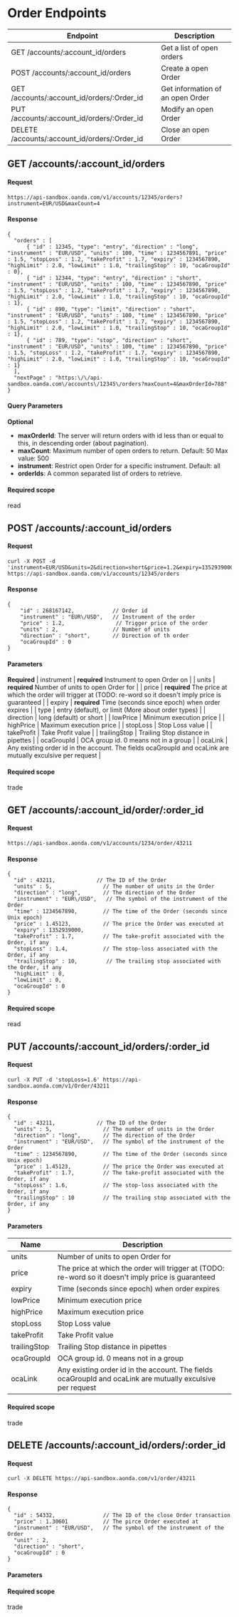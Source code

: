 # Order Endpoints

| Endpoint | Description |
| ---- | ---- |
| GET /accounts/:account_id/orders | Get a list of open orders |
| POST /accounts/:account_id/orders | Create a open Order |
| GET /accounts/:account_id/orders/:Order_id | Get information of an open Order |
| PUT /accounts/:account_id/orders/:Order_id | Modify an open Order |
| DELETE /accounts/:account_id/orders/:Order_id | Close an open Order |


## GET /accounts/:account_id/orders

#### Request
    https://api-sandbox.oanda.com/v1/accounts/12345/orders?instrument=EUR/USD&maxCount=4

#### Response
    {
      "orders" : [
          { "id" : 12345, "type": "entry", "direction" : "long", "instrument" : "EUR/USD", "units" : 100, "time" : 1234567891, "price" : 1.5, "stopLoss" : 1.2, "takeProfit" : 1.7, "expiry" : 1234567890, "highLimit" : 2.0, "lowLimit" : 1.0, "trailingStop" : 10, "ocaGroupId" : 0},
          { "id" : 12344, "type": "entry", "direction" : "short", "instrument" : "EUR/USD", "units" : 100, "time" : 1234567890, "price" : 1.5, "stopLoss" : 1.2, "takeProfit" : 1.7, "expiry" : 1234567890, "highLimit" : 2.0, "lowLimit" : 1.0, "trailingStop" : 10, "ocaGroupId" : 1},
          { "id" : 890, "type": "limit", "direction" : "short", "instrument" : "EUR/USD", "units" : 100, "time" : 1234567890, "price" : 1.5, "stopLoss" : 1.2, "takeProfit" : 1.7, "expiry" : 1234567890, "highLimit" : 2.0, "lowLimit" : 1.0, "trailingStop" : 10, "ocaGroupId" : 1},
          { "id" : 789, "type": "stop", "direction" : "short", "instrument" : "EUR/USD", "units" : 100, "time" : 1234567890, "price" : 1.5, "stopLoss" : 1.2, "takeProfit" : 1.7, "expiry" : 1234567890, "highLimit" : 2.0, "lowLimit" : 1.0, "trailingStop" : 10, "ocaGroupId" : 1}
      ],
      "nextPage" : "https:\/\/api-sandbox.oanda.com\/accounts\/12345\/orders?maxCount=4&maxOrderId=788"
    }

#### Query Parameters
**Optional**

* **maxOrderId**: The server will return orders with id less than or equal to this, in descending order (about pagination).
* **maxCount**: Maximum number of open orders to return. Default: 50 Max value: 500
* **instrument**: Restrict open Order for a specific instrument. Default: all
* **orderIds**: A common separated list of orders to retrieve.

#### Required scope
read

## POST /accounts/:account_id/orders
#### Request
    curl -X POST -d 'instrument=EUR/USD&units=2&direction=short&price=1.2&expiry=1352939000' https://api-sandbox.oanda.com/v1/accounts/12345/orders

#### Response
    {
        "id" : 268167142,            // Order id
        "instrument" : "EUR\/USD",   // Instrument of the order
        "price" : 1.2,				  // Trigger price of the order
        "units" : 2,                 // Number of units
        "direction" : "short",       // Direction of th order
        "ocaGroupId" : 0
    }


#### Parameters
**Required**
| instrument | __required__ Instrument to open Order on |
| units | __required__ Number of units to open Order for |
| price | __required__ The price at which the order will trigger at (TODO: re-word so it doesn't imply price is guaranteed |
| expiry | __required__ Time (seconds since epoch) when order expires |
| type | entry (default), or limit (More about order types) |
| direction | long (default) or short |
| lowPrice | Minimum execution price |
| highPrice | Maximum execution price |
| stopLoss | Stop Loss value |
| takeProfit | Take Profit value |
| trailingStop | Trailing Stop distance in pipettes |
| ocaGroupId | OCA group id. 0 means not in a group |
| ocaLink | Any existing order id in the account. The fields ocaGroupId and ocaLink are mutually exculsive per request |

#### Required scope
trade

## GET /accounts/:account_id/order/:order_id

#### Request
    https://api-sandbox.aonda.com/v1/accounts/1234/order/43211

#### Response

    {
      "id" : 43211,             // The ID of the Order
      "units" : 5,                // The number of units in the Order
      "direction" : "long",       // The direction of the Order
      "instrument" : "EUR\/USD",   // The symbol of the instrument of the Order
      "time" : 1234567890,        // The time of the Order (seconds since Unix epoch)
      "price" : 1.45123,          // The price the Order was executed at
      "expiry" : 1352939000,
      "takeProfit" : 1.7,         // The take-profit associated with the Order, if any
      "stopLoss" : 1.4,           // The stop-loss associated with the Order, if any
      "trailingStop" : 10,         // The trailing stop associated with the Order, if any
      "highLimit" : 0,
      "lowLimit" : 0,
      "ocaGroupId" : 0
    }

#### Required scope
read





## PUT /accounts/:account_id/orders/:order_id

#### Request
    curl -X PUT -d 'stopLoss=1.6' https://api-sandbox.aonda.com/v1/Order/43211

#### Response
    {
      "id" : 43211,             // The ID of the Order
      "units" : 5,                // The number of units in the Order
      "direction" : "long",       // The direction of the Order
      "instrument" : "EUR/USD",   // The symbol of the instrument of the Order
      "time" : 1234567890,        // The time of the Order (seconds since Unix epoch)
      "price" : 1.45123,          // The price the Order was executed at
      "takeProfit" : 1.7,         // The take-profit associated with the Order, if any
      "stopLoss" : 1.6,           // The stop-loss associated with the Order, if any
      "trailingStop" : 10         // The trailing stop associated with the Order, if any
    }

#### Parameters
| Name | Description |
| ---- | ----------- |
| units | Number of units to open Order for |
| price | The price at which the order will trigger at (TODO: re-word so it doesn't imply price is guaranteed |
| expiry | Time (seconds since epoch) when order expires |
| lowPrice | Minimum execution price |
| highPrice | Maximum execution price |
| stopLoss | Stop Loss value |
| takeProfit | Take Profit value |
| trailingStop | Trailing Stop distance in pipettes |
| ocaGroupId | OCA group id. 0 means not in a group |
| ocaLink | Any existing order id in the account. The fields ocaGroupId and ocaLink are mutually exculsive per request |

#### Required scope
trade



## DELETE /accounts/:account_id/orders/:order_id

#### Request
    curl -X DELETE https://api-sandbox.aonda.com/v1/order/43211

#### Response
    {
      "id" : 54332,               // The ID of the close Order transaction
      "price" : 1.30601           // The pirce Order executed at
      "instrument" : "EUR/USD",   // The symbol of the instrument of the Order
      "unit" : 2,
      "direction" : "short",
      "ocaGroupId" : 0
    }

#### Parameters

#### Required scope
trade

